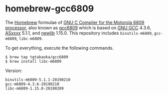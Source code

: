 homebrew-gcc6809
================

The [Homebrew][] formulae of [GNU C Compiler for the Motorola 6809
processor][gcc6809-header], also known as [gcc6809][gcc6809-repo]
which is based on [GNU GCC][] 4.3.6, [ASxxxx] 5.1.1, and [newlib][]
1.15.0. This repository includes `binutils-m6809`, `gcc-m6809`,
`libc-m6809`.

To get everything, execute the following commands.

    $ brew tap tgtakaoka/gcc6809
    $ brew install libc-m6809

Version:

    binutils-m6809-5.1.1-20190210
    gcc-m6809-4.3.6-20190210
    libc-m6809-1.15.0-20190209

[Homebrew]: https://brew.sh/
[gcc6809-header]: https://code.google.com/archive/p/gcc6809/
[gcc6809-repo]: https://gitlab.com/dfffffff/gcc6809/
[GNU GCC]: https://gcc.gnu.org/
[ASxxxx]: http://shop-pdp.net/ashtml/asxxxx.htm
[newlib]: https://sourceware.org/newlib/
